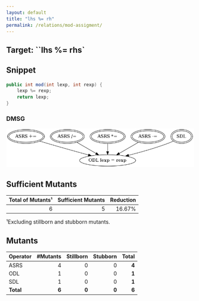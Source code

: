 ```yaml
---
layout: default
title: "lhs %= rh"
permalink: /relations/mod-assigment/
---
```


## Target: ``lhs %= rhs`

## Snippet


```java
public int mod(int lexp, int rexp) {
    lexp %= rexp;
    return lexp;
}
```


### DMSG

![image](images/dmsg_mod-assigment.png)

## Sufficient Mutants


|Total of Mutants¹    | Sufficient Mutants |Reduction |
|                ---: |               ---: |     ---: |  
| 6                   | 5                  |16.67%    |

¹Excluding stillborn and stubborn mutants.

## Mutants



| Operator | #Mutants | Stillborn | Stubborn | Total  |
| :---     |     ---: |      ---: |     ---: |   ---: |
| ASRS     | 4        | 0         | 0        | **4**  |
| ODL      | 1        | 0         | 0        | **1**  |
| SDL      | 1        | 0         | 0        | **1**  |
|**Total** | **6**    | **0**     | **0**    | **6**  |
